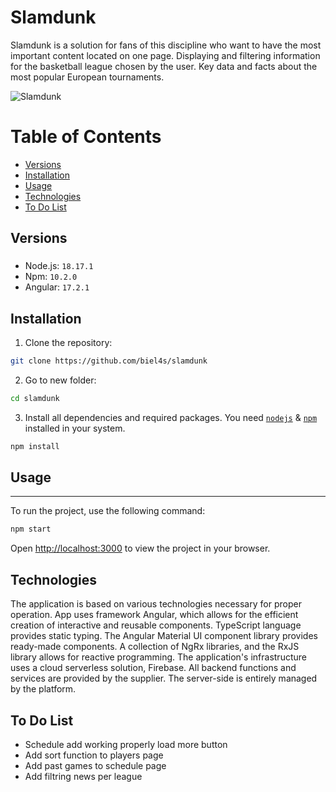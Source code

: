# Slamdunk

Slamdunk is a solution for fans of this discipline who want to have the most important content located on one page. Displaying and filtering information for the basketball league chosen by the user. Key data and facts about the most popular European tournaments.

![Slamdunk](https://i.imgur.com/SrprcBU.jpeg)

# Table of Contents

- [Versions](#versions)
- [Installation](#installation)
- [Usage](#usage)
- [Technologies](#technologies)
- [To Do List](#todolist)

## Versions

###                                                                         

- Node.js: ```18.17.1```
- Npm: ```10.2.0```
- Angular: ```17.2.1```

## Installation

1. Clone the repository:

```bash 
git clone https://github.com/biel4s/slamdunk
```

2. Go to new folder:

```bash 
cd slamdunk
```

3. Install all dependencies and required packages. You need [`nodejs`](https://nodejs.org/en/) & [`npm`](https://www.npmjs.com/) installed in your system.

```bash
npm install
```

## Usage

---

To run the project, use the following command:

```bash
npm start
```

Open [http://localhost:3000](http://localhost:3000) to view the project in your browser.

## Technologies

The application is based on various technologies necessary for proper operation. App uses framework Angular, which allows for the efficient creation of interactive and reusable components. TypeScript language provides static typing. The Angular Material UI component library provides ready-made components. A collection of NgRx libraries, and the RxJS library allows for reactive programming. The application's infrastructure uses a cloud serverless solution, Firebase. All backend functions and services are provided by the supplier. The server-side is entirely managed by the platform.

## To Do List

- Schedule add working properly load more button
- Add sort function to players page
- Add past games to schedule page
- Add filtring news per league
